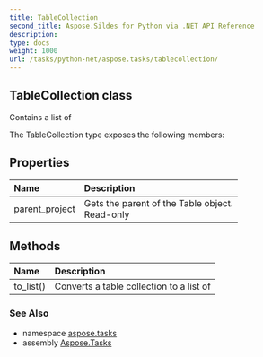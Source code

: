 ```yaml
---
title: TableCollection
second_title: Aspose.Sildes for Python via .NET API Reference
description: 
type: docs
weight: 1000
url: /tasks/python-net/aspose.tasks/tablecollection/
---
```


## TableCollection class

Contains a list of

The TableCollection type exposes the following members:
## Properties
| Name | Description |
| :- | :- |
|parent_project|Gets the parent of the Table object. <br/>            Read-only|
## Methods
| Name | Description |
| :- | :- |
|to_list()|Converts a table collection to a list of|

### See Also

* namespace [aspose.tasks](/tasks/python-net/aspose.tasks/)
* assembly [Aspose.Tasks](/tasks/python-net/)

